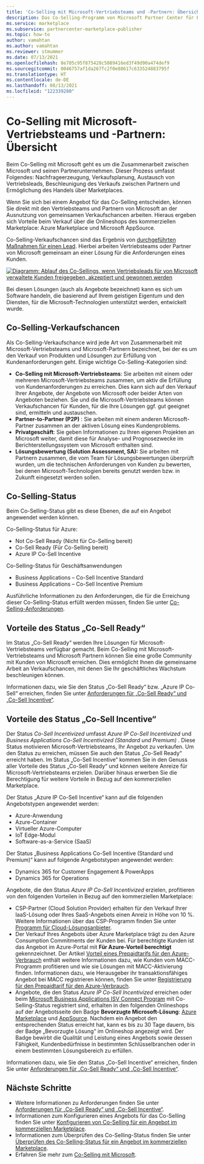 ```yaml
---
title: 'Co-Selling mit Microsoft-Vertriebsteams und -Partnern: Übersicht'
description: Das Co-Selling-Programm von Microsoft Partner Center für Partner kann Ihnen helfen, einen sehr großen Kundenstamm zu erreichen und neue Verkäufe zu generieren.
ms.service: marketplace
ms.subservice: partnercenter-marketplace-publisher
ms.topic: how-to
author: vamahtan
ms.author: vamahtan
ms.reviewer: stmummer
ms.date: 07/13/2021
ms.openlocfilehash: 8e705c95f875428c5089416ed3f49d90a474def9
ms.sourcegitcommit: 0046757af1da267fc2f0e88617c633524883795f
ms.translationtype: HT
ms.contentlocale: de-DE
ms.lasthandoff: 08/13/2021
ms.locfileid: "122339280"
---
```

# <a name="co-sell-with-microsoft-sales-teams-and-partners-overview"></a>Co-Selling mit Microsoft-Vertriebsteams und -Partnern: Übersicht

Beim Co-Selling mit Microsoft geht es um die Zusammenarbeit zwischen Microsoft und seinen Partnerunternehmen. Dieser Prozess umfasst Folgendes: Nachfrageerzeugung, Verkaufsplanung, Austausch von Vertriebsleads, Beschleunigung des Verkaufs zwischen Partnern und Ermöglichung des Handels über Marketplaces.

Wenn Sie sich bei einem Angebot für das Co-Selling entscheiden, können Sie direkt mit den Vertriebsteams und Partnern von Microsoft an der Ausnutzung von gemeinsamen Verkaufschancen arbeiten. Hieraus ergeben sich Vorteile beim Verkauf über die Onlineshops des kommerziellen Marketplace: Azure Marketplace und Microsoft AppSource.

Co-Selling-Verkaufschancen sind das Ergebnis von [durchgeführten Maßnahmen für einen Lead](./partner-center-portal/commercial-marketplace-get-customer-leads.md). Hierbei arbeiten Vertriebsteams oder Partner von Microsoft gemeinsam an einer Lösung für die Anforderungen eines Kunden.

[![Diagramm: Ablauf des Co-Sellings, wenn Vertriebsleads für von Microsoft verwaltete Kunden freigegeben, akzeptiert und gewonnen werden](./media/marketplace-publishers-guide/marketplace-co-sell-v2.png)](./media/marketplace-publishers-guide/marketplace-co-sell-v2.png#lightbox)

Bei diesen Lösungen (auch als Angebote bezeichnet) kann es sich um Software handeln, die basierend auf Ihrem geistigen Eigentum und den Diensten, für die Microsoft-Technologien unterstützt werden, entwickelt wurde.

## <a name="co-sell-opportunities"></a>Co-Selling-Verkaufschancen

Als Co-Selling-Verkaufschance wird jede Art von Zusammenarbeit mit Microsoft-Vertriebsteams und Microsoft-Partnern bezeichnet, bei der es um den Verkauf von Produkten und Lösungen zur Erfüllung von Kundenanforderungen geht. Einige wichtige Co-Selling-Kategorien sind:

- **Co-Selling mit Microsoft-Vertriebsteams**: Sie arbeiten mit einem oder mehreren Microsoft-Vertriebsteams zusammen, um aktiv die Erfüllung von Kundenanforderungen zu erreichen. Dies kann sich auf den Verkauf Ihrer Angebote, der Angebote von Microsoft oder beider Arten von Angeboten beziehen. Sie und die Microsoft-Vertriebsteams können Verkaufschancen für Kunden, für die Ihre Lösungen ggf. gut geeignet sind, ermitteln und austauschen.
- **Partner-to-Partner (P2P)** : Sie arbeiten mit einem anderen Microsoft-Partner zusammen an der aktiven Lösung eines Kundenproblems.
- **Privatgeschäft**: Sie geben Informationen zu Ihren eigenen Projekten an Microsoft weiter, damit diese für Analyse- und Prognosezwecke im Berichterstellungssystem von Microsoft enthalten sind.
- **Lösungsbewertung (Solution Assessment, SA):** Sie arbeiten mit Partnern zusammen, die vom Team für Lösungsbewertungen überprüft wurden, um die technischen Anforderungen von Kunden zu bewerten, bei denen Microsoft-Technologien bereits genutzt werden bzw. in Zukunft eingesetzt werden sollen.

## <a name="co-sell-statuses"></a>Co-Selling-Status

Beim Co-Selling-Status gibt es diese Ebenen, die auf ein Angebot angewendet werden können.

Co-Selling-Status für Azure:

- Not Co-Sell Ready (Nicht für Co-Selling bereit)
- Co-Sell Ready (Für Co-Selling bereit)
- Azure IP Co-Sell Incentive

Co-Selling-Status für Geschäftsanwendungen
- Business Applications – Co-Sell Incentive Standard
- Business Applications – Co-Sell Incentive Premium  

Ausführliche Informationen zu den Anforderungen, die für die Erreichung dieser Co-Selling-Status erfüllt werden müssen, finden Sie unter [Co-Selling-Anforderungen](co-sell-requirements.md).

## <a name="benefits-of-co-sell-ready-status"></a>Vorteile des Status „Co-Sell Ready“

Im Status „Co-Sell Ready“ werden Ihre Lösungen für Microsoft-Vertriebsteams verfügbar gemacht. Beim Co-Selling mit Microsoft-Vertriebsteams und Microsoft Partnern können Sie eine große Community mit Kunden von Microsoft erreichen. Dies ermöglicht Ihnen die gemeinsame Arbeit an Verkaufschancen, mit denen Sie Ihr geschäftliches Wachstum beschleunigen können.

Informationen dazu, wie Sie den Status „Co-Sell Ready“ bzw. „Azure IP Co-Sell“ erreichen, finden Sie unter [Anforderungen für „Co-Sell Ready“ und „Co-Sell Incentive“](co-sell-requirements.md).

## <a name="benefits-of-co-sell-incentive-status"></a>Vorteile des Status „Co-Sell Incentive“

Der Status _Co-Sell Incentivized_ umfasst _Azure IP Co-Sell Incentivized_ und _Business Applications Co-Sell Incentivized (Standard und Premium)_ . Diese Status motivieren Microsoft-Vertriebsteams, Ihr Angebot zu verkaufen. Um den Status zu erreichen, müssen Sie auch den Status „Co-Sell Ready“ erreicht haben. Im Status „Co-Sell Incentive“ kommen Sie in den Genuss aller Vorteile des Status „Co-Sell Ready“ und können weitere Anreize für Microsoft-Vertriebsteams erzielen. Darüber hinaus erwerben Sie die Berechtigung für weitere Vorteile in Bezug auf den kommerziellen Marketplace.

Der Status „Azure IP Co-Sell Incentive“ kann auf die folgenden Angebotstypen angewendet werden:

- Azure-Anwendung
- Azure-Container
- Virtueller Azure-Computer
- IoT Edge-Modul
- Software-as-a-Service (SaaS)

Der Status „Business Applications Co-Sell Incentive (Standard und Premium)“ kann auf folgende Angebotstypen angewendet werden:

- Dynamics 365 for Customer Engagement & PowerApps
- Dynamics 365 for Operations

Angebote, die den Status _Azure IP Co-Sell Incentivized_ erzielen, profitieren von den folgenden Vorteilen in Bezug auf den kommerziellen Marketplace:

- CSP-Partner (Cloud Solution Provider) erhalten für den Verkauf Ihrer IaaS-Lösung oder Ihres SaaS-Angebots einen Anreiz in Höhe von 10 %. Weitere Informationen über das CSP-Programm finden Sie unter [Programm für Cloud-Lösungsanbieter](cloud-solution-providers.md).
- Der Verkauf Ihres Angebots über Azure Marketplace trägt zu den Azure Consumption Commitments der Kunden bei. Für berechtigte Kunden ist das Angebot im Azure-Portal mit **Für Azure-Vorteil berechtigt** gekennzeichnet. Der Artikel [Vorteil eines Prepaidtarifs für den Azure-Verbrauch](/marketplace/azure-consumption-commitment-benefit) enthält weitere Informationen dazu, wie Kunden vom MACC-Programm profitieren und wie sie Lösungen mit MACC-Aktivierung finden. Informationen dazu, wie Herausgeber ihr transaktionsfähiges Angebot bei MACC registrieren können, finden Sie unter [Registrierung für den Prepaidtarif für den Azure-Verbrauch](azure-consumption-commitment-enrollment.md).
- Angebote, die den Status _Azure IP Co-Sell Incentivized_ erreichen oder beim [Microsoft Business Applications ISV Connect Program](business-applications-isv-program.md) mit Co-Selling-Status registriert sind, erhalten in den folgenden Onlineshops auf der Angebotsseite den Badge **Bevorzugte Microsoft-Lösung**: [Azure Marketplace](https://azuremarketplace.microsoft.com/) und [AppSource](https://appsource.microsoft.com/).  Nachdem ein Angebot den entsprechenden Status erreicht hat, kann es bis zu 30 Tage dauern, bis der Badge „Bevorzugte Lösung“ im Onlineshop angezeigt wird. Der Badge bewirbt die Qualität und Leistung eines Angebots sowie dessen Fähigkeit, Kundenbedürfnisse in bestimmten Schlüsselbranchen oder in einem bestimmten Lösungsbereich zu erfüllen.

Informationen dazu, wie Sie den Status „Co-Sell Incentive“ erreichen, finden Sie unter [Anforderungen für „Co-Sell Ready“ und „Co-Sell Incentive“](co-sell-requirements.md).

## <a name="next-steps"></a>Nächste Schritte

- Weitere Informationen zu Anforderungen finden Sie unter [Anforderungen für „Co-Sell Ready“ und „Co-Sell Incentive“](co-sell-requirements.md).
- Informationen zum Konfigurieren eines Angebots für das Co-Selling finden Sie unter [Konfigurieren von Co-Selling für ein Angebot im kommerziellen Marketplace](co-sell-configure.md).
- Informationen zum Überprüfen des Co-Selling-Status finden Sie unter [Überprüfen des Co-Selling-Status für ein Angebot im kommerziellen Marketplace](co-sell-status.md).
- Erfahren Sie mehr zum [Co-Selling mit Microsoft](https://partner.microsoft.com/membership/sell-with-microsoft).

